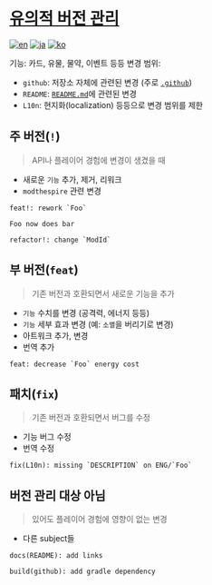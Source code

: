 # [유의적 버전 관리](https://semver.org/lang/ko/)

[![en][icon-en]][en] [![ja][icon-ja]][ja] [![ko][icon-ko]][ko]

[en]: ./semver.md
[icon-en]: https://img.shields.io/badge/lang-en-red?style=flat-square
[ja]: ./semver.ja.md
[icon-ja]: https://img.shields.io/badge/lang-ja-orange?style=flat-square
[ko]: ./semver.ko.md
[icon-ko]: https://img.shields.io/badge/lang-ko-yellow?style=flat-square

기능: 카드, 유물, 물약, 이벤트 등등 변경 범위:

- `github`: 저장소 자체에 관련된 변경 (주로 [`.github`](/.github))
- `README`: [`README.md`](/README.md)에 관련된 변경
- `L10n`: 현지화(localization) 등등으로 변경 범위를 제한

## 주 버전(`!`)

> API나 플레이어 경험에 변경이 생겼을 때

- 새로운 `기능` 추가, 제거, 리워크
- `modthespire` 관련 변경

```
feat!: rework `Foo`

Foo now does bar
```

```
refactor!: change `ModId`
```

## 부 버전(`feat`)

> 기존 버전과 호환되면서 새로운 기능을 추가

- `기능` 수치를 변경 (공격력, 에너지 등등)
- `기능` 세부 효과 변경 (예: `소멸`을 버리기로 변경)
- 아트워크 추가, 변경
- 번역 추가

```
feat: decrease `Foo` energy cost
```

## 패치(`fix`)

> 기존 버전과 호환되면서 버그를 수정

- 기능 버그 수정
- 번역 수정

```
fix(L10n): missing `DESCRIPTION` on ENG/`Foo`
```

## 버전 관리 대상 아님

> 있어도 플레이어 경험에 영향이 없는 변경

- 다른 subject들

```
docs(README): add links
```

```
build(github): add gradle dependency
```
